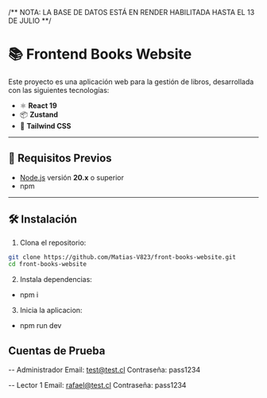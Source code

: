 /** NOTA: LA BASE DE DATOS ESTÁ EN RENDER HABILITADA HASTA EL 13 DE JULIO **/

# 📚 Frontend Books Website

Este proyecto es una aplicación web para la gestión de libros, desarrollada con las siguientes tecnologías:

- ⚛️ **React 19**
- 📦 **Zustand** 
- 🎨 **Tailwind CSS** 

---

## 🚀 Requisitos Previos

- [Node.js](https://nodejs.org/) versión **20.x** o superior
- npm 

---

## 🛠️ Instalación

1. Clona el repositorio:

```bash
git clone https://github.com/Matias-V823/front-books-website.git
cd front-books-website

```

2. Instala dependencias:
- npm i 

3. Inicia la aplicacion:
- npm run dev


## Cuentas de Prueba
-- Administrador
Email: test@test.cl
Contraseña: pass1234

-- Lector 1
Email: rafael@test.cl
Contraseña: pass1234

